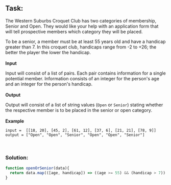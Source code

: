 ## Task:
The Western Suburbs Croquet Club has two categories of membership, Senior and Open. They would like your help with an application form that will tell prospective members which category they will be placed.

To be a senior, a member must be at least 55 years old and have a handicap greater than 7. In this croquet club, handicaps range from -2 to +26; the better the player the lower the handicap.
<br />  
**Input**

Input will consist of a list of pairs. Each pair contains information for a single potential member. Information consists of an integer for the person's age and an integer for the person's handicap.
<br />  
**Output**

Output will consist of a list of string values (`Open` or `Senior`) stating whether the respective member is to be placed in the senior or open category.
<br />  
**Example**
```
input =  [[18, 20], [45, 2], [61, 12], [37, 6], [21, 21], [78, 9]]
output = ["Open", "Open", "Senior", "Open", "Open", "Senior"]
```
<br />

### Solution:
```javascript
function openOrSenior(data){
  return data.map(([age, handicap]) => ((age >= 55) && (handicap > 7)) ? "Senior" : "Open")
}
```